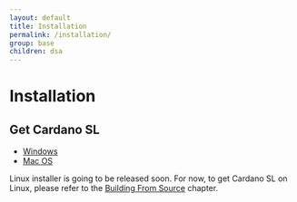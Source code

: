```yaml
---
layout: default
title: Installation
permalink: /installation/
group: base
children: dsa
---
```


<!-- Reviewed at 42f226733a3d0e92af736f076a9fb1a7388d8da1 -->

# Installation

## Get Cardano SL

 + [Windows](https://daedaluswallet.io/)
 + [Mac OS](https://daedaluswallet.io/)

Linux installer is going to be released soon. For now, to
get Cardano SL on Linux, please refer to the [Building From
Source](/for-contributors/building-from-source) chapter.
